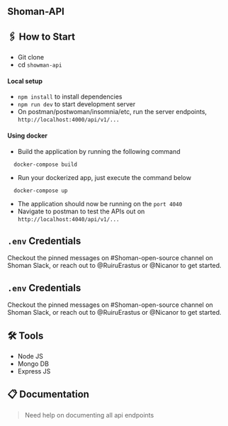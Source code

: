 ## Shoman-API

## 🖇 How to Start

-   Git clone
-   cd `showman-api`

#### Local setup

-   `npm install` to install dependencies
-   `npm run dev` to start development server
-   On postman/postwoman/insomnia/etc, run the server endpoints, `http://localhost:4000/api/v1/...`

#### Using docker

-   Build the application by running the following command

```
  docker-compose build
```

-   Run your dockerized app, just execute the command below

```
  docker-compose up
```

-   The application should now be running on the `port 4040`
-   Navigate to postman to test the APIs out on `http://localhost:4040/api/v1/...`

## `.env` Credentials

Checkout the pinned messages on #Shoman-open-source channel on Shoman Slack, or reach out to @RuiruErastus or @Nicanor to get started.

## `.env` Credentials

Checkout the pinned messages on #Shoman-open-source channel on Shoman Slack, or reach out to @RuiruErastus or @Nicanor to get started.

## 🛠 Tools

-   Node JS
-   Mongo DB
-   Express JS

## 📋 Documentation

> Need help on documenting all api endpoints

